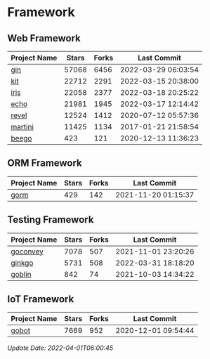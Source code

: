 # Framework

## Web Framework
| Project Name | Stars | Forks | Last Commit |
| ------------ | ----- | ----- | ----------- |
| [gin](https://github.com/gin-gonic/gin) | 57068 | 6456 | 2022-03-29 06:03:54 |
| [kit](https://github.com/go-kit/kit) | 22712 | 2291 | 2022-03-15 20:38:00 |
| [iris](https://github.com/kataras/iris) | 22058 | 2377 | 2022-03-18 20:25:22 |
| [echo](https://github.com/labstack/echo) | 21981 | 1945 | 2022-03-17 12:14:42 |
| [revel](https://github.com/revel/revel) | 12524 | 1412 | 2020-07-12 05:57:36 |
| [martini](https://github.com/go-martini/martini) | 11425 | 1134 | 2017-01-21 21:58:54 |
| [beego](https://github.com/astaxie/beego) | 423 | 121 | 2020-12-13 11:36:23 |

## ORM Framework
| Project Name | Stars | Forks | Last Commit |
| ------------ | ----- | ----- | ----------- |
| [gorm](https://github.com/jinzhu/gorm) | 429 | 142 | 2021-11-20 01:15:37 |

## Testing Framework
| Project Name | Stars | Forks | Last Commit |
| ------------ | ----- | ----- | ----------- |
| [goconvey](https://github.com/smartystreets/goconvey) | 7078 | 507 | 2021-11-01 23:20:26 |
| [ginkgo](https://github.com/onsi/ginkgo) | 5731 | 508 | 2022-03-31 18:18:20 |
| [goblin](https://github.com/franela/goblin) | 842 | 74 | 2021-10-03 14:34:22 |

## IoT Framework
| Project Name | Stars | Forks | Last Commit |
| ------------ | ----- | ----- | ----------- |
| [gobot](https://github.com/hybridgroup/gobot) | 7669 | 952 | 2020-12-01 09:54:44 |

*Update Date: 2022-04-01T06:00:45*